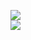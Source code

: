 [![](https://img.shields.io/badge/Made%20With-Github%20Spray-lightgrey.svg?style=for-the-badge&logo=github)](https://github.com/Annihil/github-spray#31702)  
[![](https://i.imgur.com/2DrTn0Z.gif)](https://github.com/Annihil/github-spray)